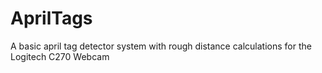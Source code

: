# AprilTags

A basic april tag detector system with rough distance calculations for the Logitech C270 Webcam




